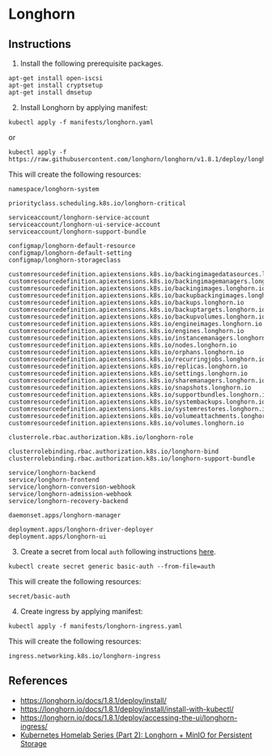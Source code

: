 # Longhorn

## Instructions

1. Install the following prerequisite packages.
```
apt-get install open-iscsi
apt-get install cryptsetup
apt-get install dmsetup
```

2. Install Longhorn by applying manifest:
```
kubectl apply -f manifests/longhorn.yaml
```

or 

```
kubectl apply -f https://raw.githubusercontent.com/longhorn/longhorn/v1.8.1/deploy/longhorn.yaml
```

This will create the following resources:
```
namespace/longhorn-system

priorityclass.scheduling.k8s.io/longhorn-critical

serviceaccount/longhorn-service-account
serviceaccount/longhorn-ui-service-account
serviceaccount/longhorn-support-bundle

configmap/longhorn-default-resource
configmap/longhorn-default-setting
configmap/longhorn-storageclass

customresourcedefinition.apiextensions.k8s.io/backingimagedatasources.longhorn.io
customresourcedefinition.apiextensions.k8s.io/backingimagemanagers.longhorn.io
customresourcedefinition.apiextensions.k8s.io/backingimages.longhorn.io
customresourcedefinition.apiextensions.k8s.io/backupbackingimages.longhorn.io
customresourcedefinition.apiextensions.k8s.io/backups.longhorn.io
customresourcedefinition.apiextensions.k8s.io/backuptargets.longhorn.io
customresourcedefinition.apiextensions.k8s.io/backupvolumes.longhorn.io
customresourcedefinition.apiextensions.k8s.io/engineimages.longhorn.io
customresourcedefinition.apiextensions.k8s.io/engines.longhorn.io
customresourcedefinition.apiextensions.k8s.io/instancemanagers.longhorn.io
customresourcedefinition.apiextensions.k8s.io/nodes.longhorn.io
customresourcedefinition.apiextensions.k8s.io/orphans.longhorn.io
customresourcedefinition.apiextensions.k8s.io/recurringjobs.longhorn.io
customresourcedefinition.apiextensions.k8s.io/replicas.longhorn.io
customresourcedefinition.apiextensions.k8s.io/settings.longhorn.io
customresourcedefinition.apiextensions.k8s.io/sharemanagers.longhorn.io
customresourcedefinition.apiextensions.k8s.io/snapshots.longhorn.io
customresourcedefinition.apiextensions.k8s.io/supportbundles.longhorn.io
customresourcedefinition.apiextensions.k8s.io/systembackups.longhorn.io
customresourcedefinition.apiextensions.k8s.io/systemrestores.longhorn.io
customresourcedefinition.apiextensions.k8s.io/volumeattachments.longhorn.io
customresourcedefinition.apiextensions.k8s.io/volumes.longhorn.io

clusterrole.rbac.authorization.k8s.io/longhorn-role

clusterrolebinding.rbac.authorization.k8s.io/longhorn-bind
clusterrolebinding.rbac.authorization.k8s.io/longhorn-support-bundle

service/longhorn-backend
service/longhorn-frontend
service/longhorn-conversion-webhook
service/longhorn-admission-webhook
service/longhorn-recovery-backend

daemonset.apps/longhorn-manager

deployment.apps/longhorn-driver-deployer
deployment.apps/longhorn-ui
```

3. Create a secret from local `auth` following instructions [here](https://longhorn.io/docs/1.8.1/deploy/accessing-the-ui/longhorn-ingress/).
```
kubectl create secret generic basic-auth --from-file=auth
```

This will create the following resources:
```
secret/basic-auth
```

4. Create ingress by applying manifest:
```
kubectl apply -f manifests/longhorn-ingress.yaml
```

This will create the following resources:
```
ingress.networking.k8s.io/longhorn-ingress
```

## References

- https://longhorn.io/docs/1.8.1/deploy/install/
- https://longhorn.io/docs/1.8.1/deploy/install/install-with-kubectl/
- https://longhorn.io/docs/1.8.1/deploy/accessing-the-ui/longhorn-ingress/
- [Kubernetes Homelab Series (Part 2): Longhorn + MinIO for Persistent Storage](https://pdelarco.medium.com/kubernetes-homelab-series-part-2-longhorn-minio-for-persistent-storage-7f65e0bfbbb8)
